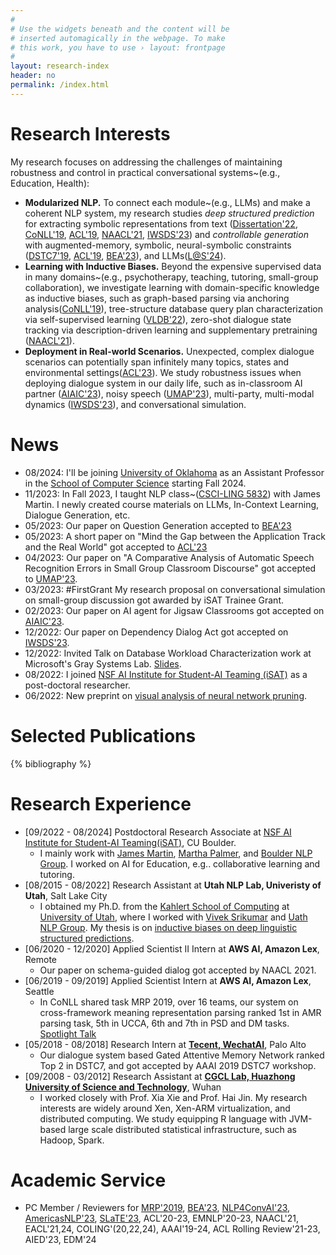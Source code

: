 ```yaml
---
#
# Use the widgets beneath and the content will be
# inserted automagically in the webpage. To make
# this work, you have to use › layout: frontpage
#
layout: research-index
header: no
permalink: /index.html
---
```


# Research Interests
My research focuses on addressing the challenges of maintaining robustness and control in practical conversational systems~(e.g., Education, Health):
- **Modularized NLP.** To connect each module~(e.g., LLMs) and make a coherent
          NLP system, my research studies *deep structured prediction* for
          extracting symbolic representations from text
          ([Dissertation'22](https://www.proquest.com/docview/2777357718?pq-origsite=gscholar&fromopenview=true),
          [CoNLL'19](https://aclanthology.org/K19-2013/),
          [ACL'19](https://aclanthology.org/P19-1563/),
          [NAACL'21](https://aclanthology.org/2021.naacl-main.62/),
          [IWSDS'23](https://arxiv.org/abs/2302.12944)) and
          *controllable generation* with augmented-memory, symbolic,
          neural-symbolic constraints
          ([DSTC7'19](http://workshop.colips.org/dstc7/papers/13.pdf), [ACL'19](https://aclanthology.org/P19-1192/),
          [BEA'23](https://aclanthology.org/2023.bea-1.47/)), and LLMs([L@S'24](https://dl.acm.org/doi/10.1145/3657604.366466://dl.acm.org/doi/10.1145/3657604.3664664)).
- **Learning with Inductive Biases.** Beyond the expensive supervised data in many domains~(e.g.,
          psychotherapy, teaching, tutoring, small-group collaboration), we investigate learning with domain-specific knowledge as inductive biases, such as graph-based parsing via anchoring analysis([CoNLL'19](https://aclanthology.org/K19-2013)),
      tree-structure database query plan characterization via self-supervised learning ([VLDB'22](https://dl.acm.org/doi/10.14778/3503585.3503600)),
      zero-shot dialogue state tracking via description-driven
      learning and supplementary pretraining ([NAACL'21](https://aclanthology.org/2021.naacl-main.62/)).
- **Deployment in Real-world Scenarios.** Unexpected,
      complex dialogue scenarios can potentially span infinitely many
      topics, states and environmental settings([ACL'23](https://aclanthology.org/2023.acl-short.156)). We study
      robustness issues when deploying dialogue system in our daily
      life, such as in-classroom AI partner ([AIAIC'23](https://aichildinteraction.github.io/preprint/AIAIC23_paper_7399.pdf)),
      noisy speech ([UMAP'23](https://dl.acm.org/doi/10.1145/3565472.3595606)),
      multi-party, multi-modal dynamics ([IWSDS'23](https://arxiv.org/abs/2302.12944)),
      and conversational simulation.


# News
- 08/2024: I'll be joining [University of Oklahoma](https://www.ou.edu/) as an Assistant Professor in the [School of Computer Science](https://www.ou.edu/coe/cs) starting Fall 2024.
- 11/2023: In Fall 2023, I taught NLP class~([CSCI-LING 5832](https://canvas.colorado.edu/courses/95371/)) with James Martin. I newly created course materials on LLMs, In-Context Learning, Dialogue Generation, etc.
- 05/2023: Our paper on Question Generation accepted to [BEA'23](https://sig-edu.org/bea/2023)
- 05/2023: A short paper on "Mind the Gap between the Application Track and the Real World" got accepted to [ACL'23](https://2023.aclweb.org/calls/main_conference/)
- 04/2023: Our paper on "A Comparative Analysis of Automatic Speech Recognition
Errors in Small Group Classroom Discourse" got accepted to
[UMAP'23](https://www.um.org/umap2023/).
- 03/2023: \#FirstGrant My research proposal on conversational simulation on small-group discussion got awarded by iSAT Trainee Grant.
- 02/2023: Our paper on AI agent for Jigsaw Classrooms got accepted on [AIAIC'23](https://aichildinteraction.github.io/).
- 12/2022: Our paper on Dependency Dialog Act got accepted on [IWSDS'23](https://sites.google.com/view/iwsds2023/home).
- 12/2022: Invited Talk on Database Workload Characterization work at Microsoft's Gray Systems Lab. [Slides](https://www.debjyotipaul.in/assets/pub/query_encoder_vldb22_slides.pdf).
- 08/2022: I joined [NSF AI Institute for Student-AI Teaming (iSAT)](https://www.colorado.edu/research/ai-institute/) as a post-doctoral researcher.
- 06/2022: New preprint on [visual analysis of neural network pruning](https://arxiv.org/abs/2206.07918?context=cs.LG).

# Selected Publications

{% bibliography %}
<!--
{% bibliography --query @*[year=2021] %}
{% bibliography --query @*[year=2019] %}
{% bibliography --query @*[year=2015] %}
{% bibliography --query @*[year=2012] %}
-->

# Research Experience
- [09/2022 - 08/2024] Postdoctoral Research Associate at [NSF AI Institute for Student-AI Teaming(iSAT)](https://www.colorado.edu/research/ai-institute/), CU Boulder.
    * I mainly work with [James Martin](https://home.cs.colorado.edu/~martin/), [Martha Palmer](https://www.colorado.edu/faculty/palmer-martha/), and [Boulder NLP Group](https://colorado.edu/lab/clear/). I worked on AI for Education, e.g.. collaborative learning and tutoring.
- [08/2015 - 08/2022] Research Assistant at **Utah NLP Lab, Univeristy of Utah**, Salt Lake City
   * I obtained my Ph.D. from the [Kahlert School of Computing](https://cs.utah.edu/) at [University of
        Utah](https://www.ou.edu), where I worked with [Vivek
        Srikumar](https://svivek.com) and [Uath NLP Group](https://nlp.cs.utah.edu). My thesis is on [inductive biases on deep linguistic structured predictions](https://www.proquest.com/docview/2777357718?pq-origsite=gscholar&fromopenview=true).
- [06/2020 - 12/2020] Applied Scientist II Intern at **AWS AI, Amazon Lex**, Remote
   *  Our paper on schema-guided dialog got accepted by NAACL 2021.
- [06/2019 - 09/2019] Applied Scientist Intern at **AWS AI, Amazon Lex**, Seattle
   *  In CoNLL shared task MRP 2019, over 16 teams, our system on cross-framework meaning representation parsing ranked 1st in AMR parsing task, 5th in UCCA, 6th and 7th in PSD and DM tasks. [Spotlight Talk](https://www.youtube.com/watch?v=5ZMZSfl_Ng0)
- [05/2018 - 08/2018] Research Intern at **[Tecent, WechatAI](https://ai.weixin.qq.com/)**, Palo Alto
   *  Our dialogue system based Gated Attentive Memory Network ranked Top 2 in DSTC7, and got accepted by AAAI 2019 DSTC7 workshop.
- [09/2008 - 03/2012] Research Assistant at **[CGCL Lab, Huazhong University of Science and Technology](http://grid.hust.edu.cn/)**, Wuhan
   *  I worked closely with Prof. Xia Xie and Prof. Hai Jin. My research interests are widely around Xen, Xen-ARM virtualization, and distributed computing. We study equipping R language with JVM-based large scale distributed statistical infrastructure, such as Hadoop, Spark.

# Academic Service
- PC Member / Reviewers for [MRP'2019](http://mrp.nlpl.eu/2019/), [BEA'23](https://aclanthology.org/venues/bea/), [NLP4ConvAI'23](https://www.aclweb.org/portal/content/call-papers-5th-workshop-nlp-conversational-ai), [AmericasNLP'23](https://turing.iimas.unam.mx/americasnlp/2023_st.html), [SLaTE'23](https://sites.google.com/view/slate2023), ACL'20-23, EMNLP'20-23, NAACL'21, EACL'21,24, COLING'(20,22,24), AAAI'19-24, ACL Rolling Review'21-23, AIED'23, EDM'24
